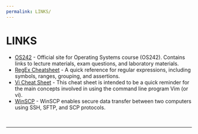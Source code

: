```yaml
---
permalink: LINKS/
---
```


# LINKS
* [OS242](https://os.vlsm.org/) - Official site for Operating Systems course (OS242). Contains links to lecture materials, exam questions, and laboratory materials.
* [RegEx Cheatsheet](https://quickref.me/regex.html) - A quick reference for regular expressions, including symbols, ranges, grouping, and assertions.
* [Vi Cheat Sheet](https://ryanstutorials.net/linuxtutorial/cheatsheetvi.php) - This cheat sheet is intended to be a quick reminder for the main concepts involved in using the command line program Vim (or vi).
* [WinSCP](https://winscp.net/eng/docs/getting_started) - WinSCP enables secure data transfer between two computers using SSH, SFTP, and SCP protocols.
<br>
<hr>
